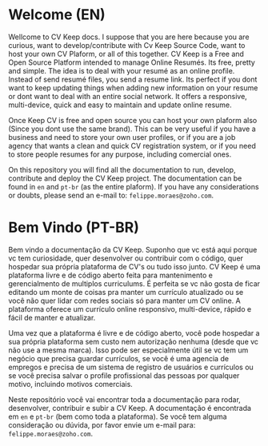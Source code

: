 # Welcome (EN)

Wellcome to CV Keep docs. I suppose that you are here because you are curious, want to develop/contribute with Cv Keep Source Code, want to host your own CV Plaform, or all of this together. CV Keep is a Free and Open Source Platform intended to manage Online Resumés. Its free, pretty and simple. The idea is to deal with your resumé as an online profile. Instead of send resumé files, you send a resume link. Its perfect if you dont want to keep updating things when adding new information on your resume or dont want to deal with an entire social network. It offers a responsive, multi-device, quick and easy to maintain and update online resume.

Once Keep CV is free and open source you can host your own plaform also (Since you dont use the same brand). This can be very useful if you have a business and need to store your own user profiles, or if you are a job agency that wants a clean and quick CV registration system, or if you need to store people resumes for any purpose, including comercial ones.

On this repository you will find all the documentation to run, develop, contribute and deploy the CV Keep project. The documentation can be found in `en` and `pt-br` (as the entire plaform). If you have any considerations or doubts, please send an e-mail to: `felippe.moraes@zoho.com`.

# Bem Vindo (PT-BR)

Bem vindo a documentação da CV Keep. Suponho que vc está aqui porque vc tem curiosidade, quer desenvolver ou contribuir com o código, quer hospedar sua própria plataforma de CV's ou tudo isso junto. CV Keep é uma plataforma livre e de código aberto feita para mantenimento e gerencialmento de multiplos curriculums. É perfeita se vc não gosta de ficar editando um monte de coisas pra manter um currículo atualizado ou se você não quer lidar com redes sociais só para manter um CV online. A plataforma oferece um currículo online responsivo, multi-device, rápido e fácil de manter e atualizar.

Uma vez que a plataforma é livre e de código aberto, você pode hospedar a sua própria plataforma sem custo nem autorização nenhuma (desde que vc não use a mesma marca). Isso pode ser especialmente útil se vc tem um negócio que precisa guardar currículos, se você é uma agencia de empregos e precisa de um sistema de registro de usuários e currículos ou se você precisa salvar o profile profissional das pessoas por qualquer motivo, incluindo motivos comerciais.

Neste repositório você vai encontrar toda a documentação para rodar, desenvolver, contribuir e subir a CV Keep. A documentação é encontrada em `en` e `pt-br` (bem como toda a plataforma). Se você tem alguma consideração ou dúvida, por favor envie um e-mail para: `felippe.moraes@zoho.com`.
